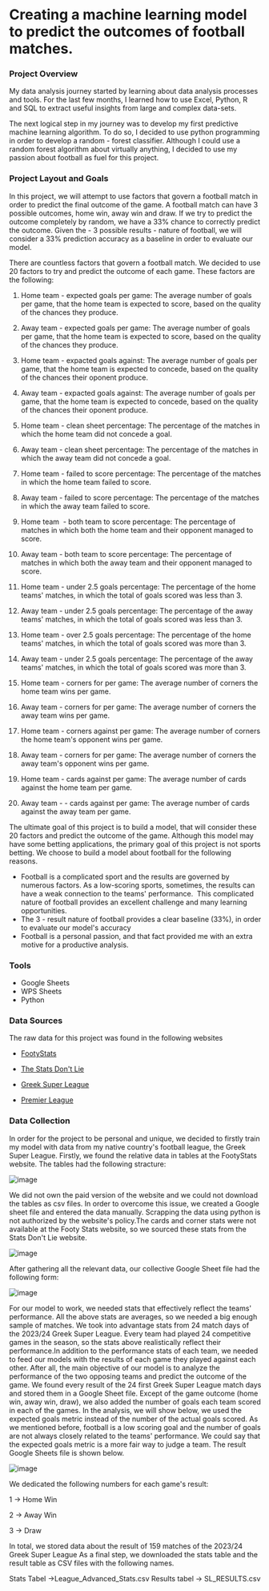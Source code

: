 # Creating a machine learning model to predict the outcomes of football matches. 

### Project Overview

My data analysis journey started by learning about data analysis processes and tools. For the last few months, I learned how to use Excel, Python, R and SQL to extract useful insights from large and complex data-sets. 

The next logical step in my journey was to develop my first predictive machine learning algorithm. To do so, I decided to use python programming in order to develop a random - forest classifier. Although I could use a random forest algorithm about virtually anything, I decided to use my passion about football as fuel for this project. 

### Project Layout and Goals

In this project, we will attempt to use factors that govern a football match in order to predict the final outcome of the game. A football match can have 3 possible outcomes, home win, away win and draw. If we try to predict the outcome completely by random, we have a 33% chance to correctly predict the outcome. Given the - 3 possible results - nature of football, we will consider a 33% prediction accuracy as a baseline in order to evaluate our model. 

There are countless factors that govern a football match. We decided to use 20 factors to try and predict the outcome of each game. These factors are the following:

1.  Home team - expected goals per game: The average number of goals per game, that the home team is expected to score, based on the quality of the chances they produce.

2.  Away team - expected goals per game: The average number of goals per game, that the home team is expected to score, based on the quality of the chances they produce.

3.  Home team - expacted goals against: The average number of goals per game, that the home team is expected to concede, based on the quality of the chances their oponent produce.

4.  Away team - expacted goals against: The average number of goals per game, that the home team is expected to concede, based on the quality of the chances their oponent produce.

5.  Home team - clean sheet percentage: The percentage of the matches in which the home team did not concede a goal.

6.  Away team - clean sheet percentage: The percentage of the matches in which the away team did not concede a goal.

7.  Home team - failed to score percentage: The percentage of the matches in which the home team failed to score.

8.  Away team - failed to score percentage: The percentage of the matches in which the away team failed to score.

9.  Home team  - both team to score percentage: The percentage of matches in which both the home team and their opponent managed to score.

10. Away team - both team to score percentage: The percentage of matches in which both the away team and their opponent managed to score.

11. Home team - under 2.5 goals percentage: The percentage of the home teams' matches, in which the total of goals scored was less than 3.

12. Away team - under 2.5 goals percentage: The percentage of the away teams' matches, in which the total of goals scored was less than 3.

13. Home team - over 2.5 goals percentage: The percentage of the home teams' matches, in which the total of goals scored was more than 3.

14. Away team - under 2.5 goals percentage: The percentage of the away teams' matches, in which the total of goals scored was more than 3.

15. Home team - corners for per game: The average number of corners the home team wins per game.

16. Away team - corners for per game: The average number of corners the away team wins per game.

17. Home team - corners against per game: The average number of corners the home team's opponent wins per game.

18. Away team - corners for per game: The average number of corners the away team's opponent wins per game.

19. Home team - cards against per game: The average number of cards against the home team per game.

20. Away team - - cards against per game: The average number of cards against the away team per game.

The ultimate goal of this project is to build a model, that will consider these 20 factors and predict the outcome of the game. Although this model may have some betting applications, the primary goal of this project is not sports betting. We choose to build a model about football for the following reasons. 
- Football is a complicated sport and the results are governed by numerous factors. As a low-scoring sports, sometimes, the results can have a weak connection to the teams' performance.  This complicated nature of football provides an excellent challenge and many learning opportunities.
- The 3 - result nature of football provides a clear baseline (33%), in order to evaluate our model's accuracy
- Football is a personal passion, and that fact provided me with an extra motive for a productive analysis.

### Tools

- Google Sheets
- WPS Sheets
- Python

### Data Sources

The raw data for this project was found in the following websites 

- [FootyStats](https://footystats.org/)

- [The Stats Don't Lie](https://www.thestatsdontlie.com/)

- [Greek Super League](https://www.slgr.gr/el/)

- [Premier League](https://www.premierleague.com/match/93600)

### Data Collection 

In order for the project to be personal and unique, we decided to firstly train my model with data from my native country's football league, the Greek Super League. Firstly, we found the relative data in tables at the FootyStats website. The tables had the following stracture: 

![image](https://github.com/DimitriosLavd/Football_match_predictions/assets/157892523/a547ddf1-096d-44f2-a0ea-cc238bb01ea0)

We did not own the paid version of the website and we could not download the tables as csv files. In order to overcome this issue, we created a Google sheet file and entered the data manually. Scrapping the data using python is not authorized by the website's policy.The cards and corner stats were not available at the Footy Stats website, so we sourced these stats from the Stats Don't Lie website.

![image](https://github.com/DimitriosLavd/Football_match_predictions/assets/157892523/ea71a985-ffec-4042-918e-7964abf88945)

After gathering all the relevant data, our collective Google Sheet file had the following form:

![image](https://github.com/DimitriosLavd/Football_match_predictions/assets/157892523/740fb664-6891-491e-b61d-7071fb09a163)

For our model to work, we needed stats that effectively reflect the teams' performance. All the above stats are averages, so we needed a big enough sample of matches. We took into advantage stats from 24 match days of the 2023/24 Greek Super League. Every team had played 24 competitive games in the season, so the stats above realistically reflect their performance.In addition to the performance stats of each team, we needed to feed our models with the results of each game they played against each other. After all, the main objective of our model is to analyze the performance of the two opposing teams and predict the outcome of the game. We found every result of the 24 first Greek Super League match days and stored them in a Google Sheet file. Except of the game outcome (home win, away win, draw), we also added the number of goals each team scored in each of the games. In the analysis, we will show below, we used the expected goals metric instead of the number of the actual goals scored. As we mentioned before, football is a low scoring goal and the number of goals are not always closely related to the teams' performance. We could say that the expected goals metric is a more fair way to judge a team. The result Google Sheets file is shown below. 

![image](https://github.com/DimitriosLavd/Football_match_predictions/assets/157892523/dc6ad963-cf91-47e6-b082-ad284f373619)

We dedicated the following numbers for each game's result:

1 -> Home Win

2 -> Away Win 

3 -> Draw 

In total, we stored data about the result of 159 matches of the 2023/24 Greek Super League
As a final step, we downloaded the stats table and the result table as CSV files with the following names. 

Stats Tabel ->League_Advanced_Stats.csv
Results tabel -> SL_RESULTS.csv



















